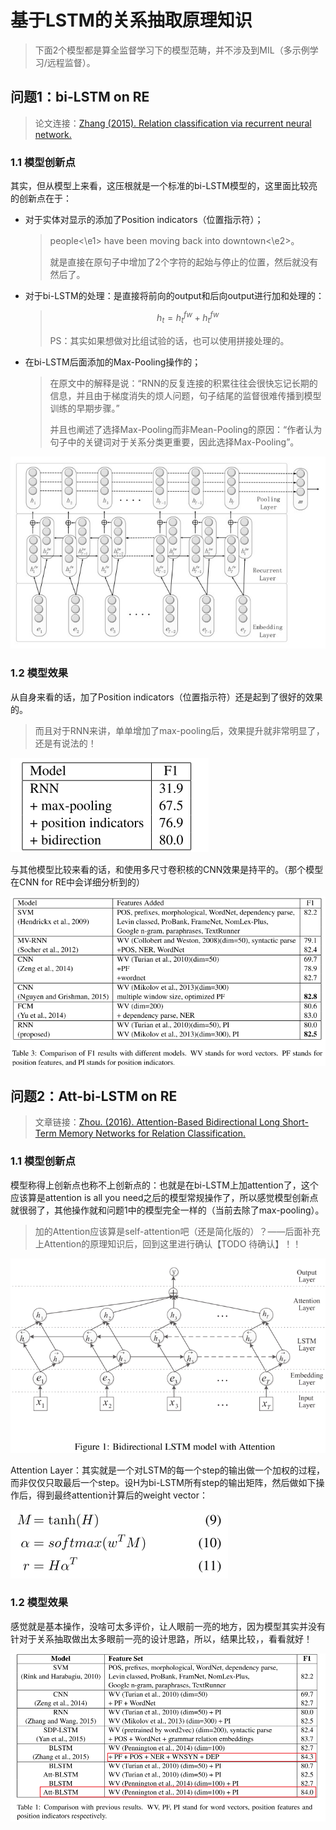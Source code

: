 # 基于LSTM的关系抽取原理知识

> 下面2个模型都是算全监督学习下的模型范畴，并不涉及到MIL（多示例学习/远程监督）。

## 问题1：bi-LSTM on RE

> 论文连接：[Zhang (2015). Relation classification via recurrent neural network.](https://arxiv.org/pdf/1508.01006.pdf)

### 1.1 模型创新点

其实，但从模型上来看，这压根就是一个标准的bi-LSTM模型的，这里面比较亮的创新点在于：

- 对于实体对显示的添加了Position indicators（位置指示符）；

  > <e1>people<\e1> have been moving back into <e2>downtown<\e2>。 
  >
  > 就是直接在原句子中增加了2个字符的起始与停止的位置，然后就没有然后了。

- 对于bi-LSTM的处理：是直接将前向的output和后向output进行加和处理的：

  > $$
  > h_t = h_t^{fw}+h_t^{fw}
  > $$
  >
  > PS：其实如果想做对比组试验的话，也可以使用拼接处理的。

- 在bi-LSTM后面添加的Max-Pooling操作的；

  > 在原文中的解释是说：“RNN的反复连接的积累往往会很快忘记长期的信息，并且由于梯度消失的烦人问题，句子结尾的监督很难传播到模型训练的早期步骤。”
  >
  > 并且也阐述了选择Max-Pooling而非Mean-Pooling的原因：“作者认为句子中的关键词对于关系分类更重要，因此选择Max-Pooling”。

![](https://raw.githubusercontent.com/anxiang1836/FigureBed/master/img/20200202231233.png)

### 1.2 模型效果

从自身来看的话，加了Position indicators（位置指示符）还是起到了很好的效果的。

>  而且对于RNN来讲，单单增加了max-pooling后，效果提升就非常明显了，还是有说法的！

![](https://raw.githubusercontent.com/anxiang1836/FigureBed/master/img/20200202233901.png)

与其他模型比较来看的话，和使用多尺寸卷积核的CNN效果是持平的。（那个模型在CNN for RE中会详细分析到的）

![](https://raw.githubusercontent.com/anxiang1836/FigureBed/master/img/20200202234638.png)

## 问题2：Att-bi-LSTM on RE

> 文章链接：[Zhou. (2016). Attention-Based Bidirectional Long Short-Term Memory Networks for Relation Classification.](https://www.aclweb.org/anthology/P16-2034.pdf)

### 1.1 模型创新点

模型称得上创新点也称不上创新点的：也就是在bi-LSTM上加attention了，这个应该算是attention is all you need之后的模型常规操作了，所以感觉模型创新点就很弱了，其他操作就和问题1中的模型完全一样的（当前去除了max-pooling）。

> 加的Attention应该算是self-attention吧（还是简化版的）？——后面补充上Attention的原理知识后，回到这里进行确认【TODO 待确认】！！

![](https://raw.githubusercontent.com/anxiang1836/FigureBed/master/img/20200203000508.png)

Attention Layer：其实就是一个对LSTM的每一个step的输出做一个加权的过程，而非仅仅只取最后一个step。设H为bi-LSTM所有step的输出矩阵，然后做如下操作后，得到最终attention计算后的weight vector：

![](https://raw.githubusercontent.com/anxiang1836/FigureBed/master/img/20200203001529.png)

### 1.2 模型效果

感觉就是基本操作，没啥可太多评价，让人眼前一亮的地方，因为模型其实并没有针对于关系抽取做出太多眼前一亮的设计思路，所以，结果比较，，看看就好！

![](https://raw.githubusercontent.com/anxiang1836/FigureBed/master/img/20200203001746.png)

